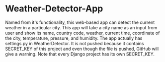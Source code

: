 # Weather-Detector-App
Named from it's functionality, this web-based app can detect the current weather in a particular city. This app will take a city name as an input from user and show its name, country code, weather, current time, coordinate of the city, temperature, pressure, and humidity. The app actually has settings.py in WeatherDetector. It is not pushed because it contains SECRET_KEY of this project and even though the file is pushed, GitHub will give a warning. Note that every Django project has its own SECRET_KEY.
